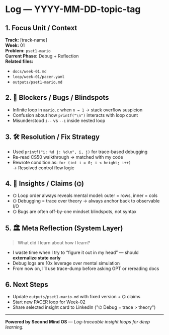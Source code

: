 # Log — YYYY-MM-DD-topic-tag

## 1. Focus Unit / Context

**Track:** [track-name]  
**Week:** 01  
**Problem:** `pset1-mario`  
**Current Phase:** Debug + Reflection  
**Related files:**

- `docs/week-01.md`
- `loop/week-01/pacer.yaml`
- `outputs/pset1-mario.md`

## 2. 🚧 Blockers / Bugs / Blindspots

- Infinite loop in `mario.c` when `n = 1` → stack overflow suspicion
- Confusion about how `printf("\n")` interacts with loop count
- Misunderstood `i--` vs `--i` inside nested loop

## 3. 🛠️ Resolution / Fix Strategy

- Used `printf("i: %d j: %d\n", i, j)` for trace-based debugging
- Re-read CS50 walkthrough → matched with my code
- Rewrote condition as: `for (int i = 0; i < height; i++)`  
  → Resolved control flow logic

## 4. 📣 Insights / Claims (`⌬`)

- ⌬ Loop order always reveals mental model: outer = rows, inner = cols
- ⌬ Debugging = trace over theory → always anchor back to observable I/O
- ⌬ Bugs are often off-by-one mindset blindspots, not syntax

## 5. 🏛 Meta Reflection (System Layer)

> What did I learn about how I learn?

- I waste time when I try to “figure it out in my head” — should **externalize state early**
- Debug logs are 10x leverage over mental simulation
- From now on, I’ll use trace-dump before asking GPT or rereading docs

## 6. Next Steps

- Update `outputs/pset1-mario.md` with fixed version + ⌬ claims
- Start new PACER loop for Week-02
- Share selected insight card to LinkedIn ("⌬ Debug = trace > theory")

---

**Powered by Second Mind OS** — _Log-traceable insight loops for deep learning._
